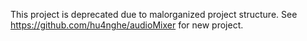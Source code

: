 This project is deprecated due to malorganized project structure.
See https://github.com/hu4nghe/audioMixer for new project.

